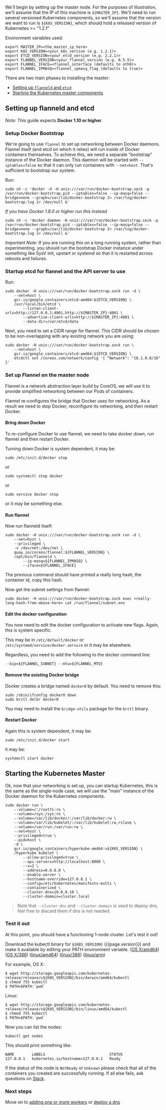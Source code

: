 ---
---

We'll begin by setting up the master node.  For the purposes of illustration, we'll assume that the IP of this machine
is `${MASTER_IP}`.  We'll need to run several versioned Kubernetes components, so we'll assume that the version we want
to run is `${K8S_VERSION}`, which should hold a released version of Kubernetes >= "1.2.1"

Environment variables used:

```shell
export MASTER_IP=<the_master_ip_here>
export K8S_VERSION=<your_k8s_version (e.g. 1.2.1)>
export ETCD_VERSION=<your_etcd_version (e.g. 2.2.1)>
export FLANNEL_VERSION=<your_flannel_version (e.g. 0.5.5)>
export FLANNEL_IFACE=<flannel_interface (defaults to eth0)>
export FLANNEL_IPMASQ=<flannel_ipmasq_flag (defaults to true)>
```

There are two main phases to installing the master:

   * [Setting up `flanneld` and `etcd`](#setting-up-flanneld-and-etcd)
   * [Starting the Kubernetes master components](#starting-the-kubernetes-master)


## Setting up flanneld and etcd

_Note_:
This guide expects **Docker 1.10 or higher**.

### Setup Docker Bootstrap

We're going to use `flannel` to set up networking between Docker daemons.  Flannel itself (and etcd on which it relies) will run inside of
Docker containers themselves.  To achieve this, we need a separate "bootstrap" instance of the Docker daemon.  This daemon will be started with
`--iptables=false` so that it can only run containers with `--net=host`.  That's sufficient to bootstrap our system.

Run:

```shell
sudo sh -c 'docker -d -H unix:///var/run/docker-bootstrap.sock -p /var/run/docker-bootstrap.pid --iptables=false --ip-masq=false --bridge=none --graph=/var/lib/docker-bootstrap 2> /var/log/docker-bootstrap.log 1> /dev/null &'
```

_If you have Docker 1.8.0 or higher run this instead_

```shell
sudo sh -c 'docker daemon -H unix:///var/run/docker-bootstrap.sock -p /var/run/docker-bootstrap.pid --iptables=false --ip-masq=false --bridge=none --graph=/var/lib/docker-bootstrap 2> /var/log/docker-bootstrap.log 1> /dev/null &'
```

_Important Note_:
If you are running this on a long running system, rather than experimenting, you should run the bootstrap Docker instance under something like SysV init, upstart or systemd so that it is restarted
across reboots and failures.


### Startup etcd for flannel and the API server to use

Run:

```shell
sudo docker -H unix:///var/run/docker-bootstrap.sock run -d \
    --net=host \
    gcr.io/google_containers/etcd-amd64:${ETCD_VERSION} \
    /usr/local/bin/etcd \
        --listen-client-urls=http://127.0.0.1:4001,http://${MASTER_IP}:4001 \
        --advertise-client-urls=http://${MASTER_IP}:4001 \
        --data-dir=/var/etcd/data
```

Next, you need to set a CIDR range for flannel.  This CIDR should be chosen to be non-overlapping with any existing network you are using:

```shell
sudo docker -H unix:///var/run/docker-bootstrap.sock run \
    --net=host \
    gcr.io/google_containers/etcd-amd64:${ETCD_VERSION} \
    etcdctl set /coreos.com/network/config '{ "Network": "10.1.0.0/16" }'
```


### Set up Flannel on the master node

Flannel is a network abstraction layer build by CoreOS, we will use it to provide simplified networking between our Pods of containers.

Flannel re-configures the bridge that Docker uses for networking.  As a result we need to stop Docker, reconfigure its networking, and then restart Docker.

#### Bring down Docker

To re-configure Docker to use flannel, we need to take docker down, run flannel and then restart Docker.

Turning down Docker is system dependent, it may be:

```shell
sudo /etc/init.d/docker stop
```

or

```shell
sudo systemctl stop docker
```

or

```shell
sudo service docker stop
```

or it may be something else.

#### Run flannel

Now run flanneld itself:

```shell
sudo docker -H unix:///var/run/docker-bootstrap.sock run -d \
    --net=host \
    --privileged \
    -v /dev/net:/dev/net \
    quay.io/coreos/flannel:${FLANNEL_VERSION} \
    /opt/bin/flanneld \
        --ip-masq=${FLANNEL_IPMASQ} \
        --iface=${FLANNEL_IFACE}
```

The previous command should have printed a really long hash, the container id, copy this hash.

Now get the subnet settings from flannel:

```shell
sudo docker -H unix:///var/run/docker-bootstrap.sock exec <really-long-hash-from-above-here> cat /run/flannel/subnet.env
```

#### Edit the docker configuration

You now need to edit the docker configuration to activate new flags.  Again, this is system specific.

This may be in `/etc/default/docker` or `/etc/systemd/service/docker.service` or it may be elsewhere.

Regardless, you need to add the following to the docker command line:

```shell
--bip=${FLANNEL_SUBNET} --mtu=${FLANNEL_MTU}
```

#### Remove the existing Docker bridge

Docker creates a bridge named `docker0` by default.  You need to remove this:

```shell
sudo /sbin/ifconfig docker0 down
sudo brctl delbr docker0
```

You may need to install the `bridge-utils` package for the `brctl` binary.

#### Restart Docker

Again this is system dependent, it may be:

```shell
sudo /etc/init.d/docker start
```

it may be:

```shell
systemctl start docker
```

## Starting the Kubernetes Master

Ok, now that your networking is set up, you can startup Kubernetes, this is the same as the single-node case, we will use the "main" instance of the Docker daemon for the Kubernetes components.

```shell
sudo docker run \
    --volume=/:/rootfs:ro \
    --volume=/sys:/sys:ro \
    --volume=/var/lib/docker/:/var/lib/docker:rw \
    --volume=/var/lib/kubelet/:/var/lib/kubelet:rw,rslave \
    --volume=/var/run:/var/run:rw \
    --net=host \
    --privileged=true \
    --pid=host \
    -d \
    gcr.io/google_containers/hyperkube-amd64:v${K8S_VERSION} \
    /hyperkube kubelet \
        --allow-privileged=true \
        --api-servers=http://localhost:8080 \
        --v=2 \
        --address=0.0.0.0 \
        --enable-server \
        --hostname-override=127.0.0.1 \
        --config=/etc/kubernetes/manifests-multi \
        --containerized \
        --cluster-dns=10.0.0.10 \
        --cluster-domain=cluster.local
```

> Note that `--cluster-dns` and `--cluster-domain` is used to deploy dns, feel free to discard them if dns is not needed.

### Test it out

At this point, you should have a functioning 1-node cluster.  Let's test it out!

Download the kubectl binary for `${K8S_VERSION}` ({{page.version}}) and make it available by editing your PATH environment variable.
([OS X/amd64](http://storage.googleapis.com/kubernetes-release/release/{{page.version}}.0-alpha.7/bin/darwin/amd64/kubectl))
([OS X/386](http://storage.googleapis.com/kubernetes-release/release/{{page.version}}.0-alpha.7/bin/darwin/386/kubectl))
([linux/amd64](http://storage.googleapis.com/kubernetes-release/release/{{page.version}}.0-alpha.7/bin/linux/amd64/kubectl))
([linux/386](http://storage.googleapis.com/kubernetes-release/release/{{page.version}}.0-alpha.7/bin/linux/386/kubectl))
([linux/arm](http://storage.googleapis.com/kubernetes-release/release/{{page.version}}.0-alpha.7/bin/linux/arm/kubectl))

For example, OS X:

```shell
$ wget http://storage.googleapis.com/kubernetes-release/release/v${K8S_VERSION}/bin/darwin/amd64/kubectl
$ chmod 755 kubectl
$ PATH=$PATH:`pwd`
```

Linux:

```shell
$ wget http://storage.googleapis.com/kubernetes-release/release/v${K8S_VERSION}/bin/linux/amd64/kubectl
$ chmod 755 kubectl
$ PATH=$PATH:`pwd`
```

Now you can list the nodes:

```shell
kubectl get nodes
```

This should print something like:

```shell
NAME        LABELS                             STATUS
127.0.0.1   kubernetes.io/hostname=127.0.0.1   Ready
```

If the status of the node is `NotReady` or `Unknown` please check that all of the containers you created are successfully running.
If all else fails, ask questions on [Slack](/docs/troubleshooting/#slack).


### Next steps

Move on to [adding one or more workers](/docs/getting-started-guides/docker-multinode/worker/) or [deploy a dns](/docs/getting-started-guides/docker-multinode/deployDNS/)
